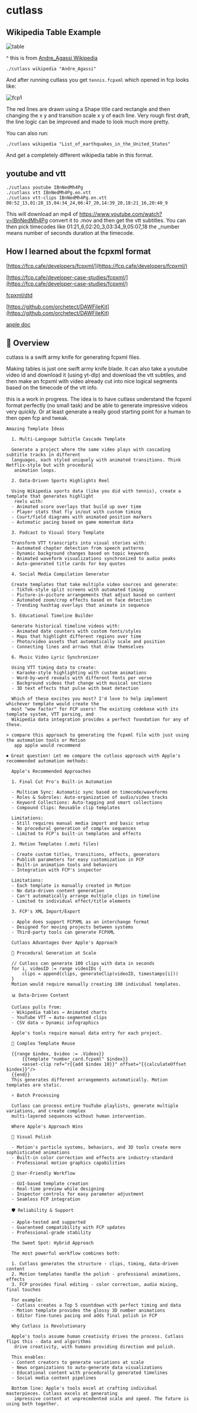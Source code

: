 # cutlass

## Wikipedia Table Example

![table](https://i.imgur.com/mcAUx49.png)

^ this is from [Andre_Agassi Wikipedia](https://en.wikipedia.org/wiki/Andre_Agassi#Career_statistics)

```
./cutlass wikipedia "Andre_Agassi"
```

And after running cutlass you get `tennis.fcpxml` which opened in fcp looks like:

![fcp1](https://i.imgur.com/8CQmlQ4.png)

The red lines are drawn using a Shape title card rectangle and then changing the x y and transition scale x y of each line. Very rough first draft, the line logic can be improved and made to look much more pretty.

You can also run:

```
./cutlass wikipedia "List_of_earthquakes_in_the_United_States" 
```

And get a completely different wikipedia table in this format.

## youtube and vtt

```
./cutlass youtube IBnNedMh4Pg
./cutlass vtt IBnNedMh4Pg.en.vtt
./cutlass vtt-clips IBnNedMh4Pg.en.vtt 00:52_13,01:28_15,04:34_24,06:47_20,14:39_20,18:21_16,20:40_9
```

This will download an mp4 of https://www.youtube.com/watch?v=IBnNedMh4Pg convert it to .mov and then get the vtt subtitles. You can then pick timecodes like 01:21_6,02:20_3,03:34_9,05:07_18 the _number means number of seconds duration at the timecode.


## How I learned about the fcpxml format

[https://fcp.cafe/developers/fcpxml/](https://fcp.cafe/developers/fcpxml/)

[https://fcp.cafe/developer-case-studies/fcpxml/](https://fcp.cafe/developer-case-studies/fcpxml/)

[fcpxml/dtd](https://github.com/CommandPost/CommandPost/tree/develop/src/extensions/cp/apple/fcpxml/dtd)

[https://github.com/orchetect/DAWFileKit](https://github.com/orchetect/DAWFileKit)

[apple doc](https://developer.apple.com/documentation/professional-video-applications/fcpxml-reference)

## 🎯 Overview

cutlass is a swift army knife for generating fcpxml files.

Making tables is just one swift army knife blade. It can also take a youtube video id and download it (using yt-dlp) and download the vtt subtiles, and then make an fcpxml with video already cut into nice logical segments based on the timecode of the vtt info.

this is a work in progress. The idea is to have cutlass understand the fcpxml format perfectly (no small task) and be able to generate impressive videos very quickly. Or at least generate a really good starting point for a human to then open fcp and tweak.

```
Amazing Template Ideas

  1. Multi-Language Subtitle Cascade Template

  Generate a project where the same video plays with cascading subtitle tracks in different
  languages, each styled uniquely with animated transitions. Think Netflix-style but with procedural
   animation loops.

  2. Data-Driven Sports Highlights Reel

  Using Wikipedia sports data (like you did with tennis), create a template that generates highlight
   reels with:
  - Animated score overlays that build up over time
  - Player stats that fly in/out with custom timing
  - Court/field diagrams with animated position markers
  - Automatic pacing based on game momentum data

  3. Podcast to Visual Story Template

  Transform VTT transcripts into visual stories with:
  - Automated chapter detection from speech patterns
  - Dynamic background changes based on topic keywords
  - Animated waveform visualizations synchronized to audio peaks
  - Auto-generated title cards for key quotes

  4. Social Media Compilation Generator

  Create templates that take multiple video sources and generate:
  - TikTok-style split screens with automated timing
  - Picture-in-picture arrangements that adjust based on content
  - Automated zoom/crop effects based on face detection
  - Trending hashtag overlays that animate in sequence

  5. Educational Timeline Builder

  Generate historical timeline videos with:
  - Animated date counters with custom fonts/styles
  - Maps that highlight different regions over time
  - Photo/video assets that automatically scale and position
  - Connecting lines and arrows that draw themselves

  6. Music Video Lyric Synchronizer

  Using VTT timing data to create:
  - Karaoke-style highlighting with custom animations
  - Word-by-word reveals with different fonts per verse
  - Background videos that change with musical sections
  - 3D text effects that pulse with beat detection

  Which of these excites you most? I'd love to help implement whichever template would create the
  most "wow factor" for FCP users! The existing codebase with its template system, VTT parsing, and
  Wikipedia data integration provides a perfect foundation for any of these.

> compare this approach to generating the fcpxml file with just using the automation tools or Motion
   app apple would recommend

⏺ Great question! Let me compare the cutlass approach with Apple's recommended automation methods:

  Apple's Recommended Approaches

  1. Final Cut Pro's Built-in Automation

  - Multicam Sync: Automatic sync based on timecode/waveforms
  - Roles & Subroles: Auto-organization of audio/video tracks
  - Keyword Collections: Auto-tagging and smart collections
  - Compound Clips: Reusable clip templates

  Limitations:
  - Still requires manual media import and basic setup
  - No procedural generation of complex sequences
  - Limited to FCP's built-in templates and effects

  2. Motion Templates (.moti files)

  - Create custom titles, transitions, effects, generators
  - Publish parameters for easy customization in FCP
  - Built-in animation tools and behaviors
  - Integration with FCP's inspector

  Limitations:
  - Each template is manually created in Motion
  - No data-driven content generation
  - Can't automatically arrange multiple clips in timeline
  - Limited to individual effect/title elements

  3. FCP's XML Import/Export

  - Apple does support FCPXML as an interchange format
  - Designed for moving projects between systems
  - Third-party tools can generate FCPXML

  Cutlass Advantages Over Apple's Approach

  🚀 Procedural Generation at Scale

  // Cutlass can generate 100 clips with data in seconds
  for i, videoID := range videoIDs {
      clips = append(clips, generateClip(videoID, timestamps[i]))
  }
  Motion would require manually creating 100 individual templates.

  📊 Data-Driven Content

  Cutlass pulls from:
  - Wikipedia tables → Animated charts
  - YouTube VTT → Auto-segmented clips
  - CSV data → Dynamic infographics

  Apple's tools require manual data entry for each project.

  🔄 Complex Template Reuse

  {{range $index, $video := .Videos}}
      {{template "number_card.fcpxml" $index}}
      <asset-clip ref="r{{add $index 10}}" offset="{{calculateOffset $index}}"/>
  {{end}}
  This generates different arrangements automatically. Motion templates are static.

  ⚡ Batch Processing

  Cutlass can process entire YouTube playlists, generate multiple variations, and create complex
  multi-layered sequences without human intervention.

  Where Apple's Approach Wins

  🎨 Visual Polish

  - Motion's particle systems, behaviors, and 3D tools create more sophisticated animations
  - Built-in color correction and effects are industry-standard
  - Professional motion graphics capabilities

  🔧 User-Friendly Workflow

  - GUI-based template creation
  - Real-time preview while designing
  - Inspector controls for easy parameter adjustment
  - Seamless FCP integration

  🛡️ Reliability & Support

  - Apple-tested and supported
  - Guaranteed compatibility with FCP updates
  - Professional-grade stability

  The Sweet Spot: Hybrid Approach

  The most powerful workflow combines both:

  1. Cutlass generates the structure - clips, timing, data-driven content
  2. Motion templates handle the polish - professional animations, effects
  3. FCP provides final editing - color correction, audio mixing, final touches

  For example:
  - Cutlass creates a Top 5 countdown with perfect timing and data
  - Motion template provides the glossy 3D number animations
  - Editor fine-tunes pacing and adds final polish in FCP

  Why Cutlass is Revolutionary

  Apple's tools assume human creativity drives the process. Cutlass flips this - data and algorithms
   drive creativity, with humans providing direction and polish.

  This enables:
  - Content creators to generate variations at scale
  - News organizations to auto-generate data visualizations
  - Educational content with procedurally generated timelines
  - Social media content pipelines

  Bottom line: Apple's tools excel at crafting individual masterpieces. Cutlass excels at generating
   impressive content at unprecedented scale and speed. The future is using both together.
```
